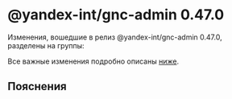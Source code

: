 # @yandex-int/gnc-admin 0.47.0

<!-- ЧЕЛОВЕЧЕСКОЕ ВСТУПЛЕНИЕ -->

Изменения, вошедшие в релиз @yandex-int/gnc-admin 0.47.0, разделены на группы:

Все важные изменения подробно описаны [ниже](#Пояснения).

## Пояснения

